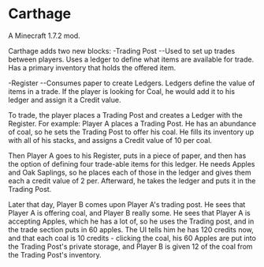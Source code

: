 Carthage
========
A Minecraft 1.7.2 mod.

Carthage adds two new blocks:
-Trading Post
--Used to set up trades between players. Uses a ledger to define what items are available for trade. Has a primary inventory
that holds the offered item.

-Register
--Consumes paper to create Ledgers. Ledgers define the value of items in a trade. If the player is looking for Coal,
he would add it to his ledger and assign it a Credit value.

To trade, the player places a Trading Post and creates a Ledger with the Register. For example:
Player A places a Trading Post. He has an abundance of coal, so he sets the Trading Post to offer his coal. He fills
its inventory up with all of his stacks, and assigns a Credit value of 10 per coal.

Then Player A goes to his Register, puts in a piece of paper, and then has the option of defining four trade-able items
for this ledger. He needs Apples and Oak Saplings, so he places each of those in the ledger and gives them each a credit
value of 2 per. Afterward, he takes the ledger and puts it in the Trading Post.

Later that day, Player B comes upon Player A's trading post. He sees that Player A is offering coal, and Player B really
some. He sees that Player A is accepting Apples, which he has a lot of, so he uses the Trading post, and in the trade
section puts in 60 apples. The UI tells him he has 120 credits now, and that each coal is 10 credits - clicking the coal,
his 60 Apples are put into the Trading Post's private storage, and Player B is given 12 of the coal from the Trading Post's
inventory.
